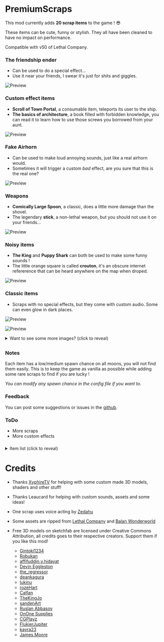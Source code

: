 # PremiumScraps

This mod currently adds **20 scrap items** to the game ! 😎

These items can be cute, funny or stylish. They all have been cleaned to have no impact on performance.

Compatible with v50 of Lethal Company.

### The friendship ender
- Can be used to do a special effect...
- Use it near your friends, I swear it's just for shits and giggles.

![Preview](https://raw.githubusercontent.com/ZigzagAwaka/PremiumScraps/main/Images/premiumscraps-troll.PNG)

### Custom effect items
- **Scroll of Town Portal**, a consumable item, teleports its user to the ship.
- **The basics of architecture**, a book filled with forbidden knowledge, you can read it to learn how to use those screws you borrowed from your aunt.

![Preview](https://raw.githubusercontent.com/ZigzagAwaka/PremiumScraps/main/Images/premiumscraps-effects.PNG)

### Fake Airhorn
- Can be used to make loud annoying sounds, just like a real airhorn would.
- Sometimes it will trigger a custom *bad* effect, are you sure that this is the real one?

![Preview](https://raw.githubusercontent.com/ZigzagAwaka/PremiumScraps/main/Images/premiumscraps-airhorn.PNG)

### Weapons
- **Comically Large Spoon**, a classic, does a little more damage than the shovel.
- The legendary **stick**, a non-lethal weapon, but you should not use it on your friends...

![Preview](https://raw.githubusercontent.com/ZigzagAwaka/PremiumScraps/main/Images/premiumscraps-weapons.PNG)

### Noisy items
- **The King** and **Puppy Shark** can both be used to make some funny sounds !
- The little orange square is called **crouton**, it's an obscure internet refererence that can be heard anywhere on the map when droped.

![Preview](https://raw.githubusercontent.com/ZigzagAwaka/PremiumScraps/main/Images/premiumscraps-audio.PNG)

### Classic items
- Scraps with no special effects, but they come with custom audio. Some can even glow in dark places.

![Preview](https://raw.githubusercontent.com/ZigzagAwaka/PremiumScraps/main/Images/premiumscraps-preview1.PNG)

![Preview](https://raw.githubusercontent.com/ZigzagAwaka/PremiumScraps/main/Images/premiumscraps-preview2.PNG)

<details><summary>Want to see some more images? (click to reveal)</summary>

![Preview](https://raw.githubusercontent.com/ZigzagAwaka/PremiumScraps/main/Images/premiumscraps-rupees.PNG)

![Preview](https://raw.githubusercontent.com/ZigzagAwaka/PremiumScraps/main/Images/premiumscraps-variant.PNG)

</details>

##

### Notes
Each item has a low/medium spawn chance on all moons, you will not find them easily. This is to keep the game as vanilla as possible while adding some rare scraps to find if you are lucky !

*You can modify any spawn chance in the config file if you want to.*

### Feedback
You can post some suggestions or issues in the [github](https://github.com/ZigzagAwaka/PremiumScraps).

### ToDo
- More scraps
- More custom effects

###

<details><summary>Item list (click to reveal)</summary>

- Frieren
- Chocobo
- Ainz Ooal Gown
- Helm of Domination
- The King
- Harry Mason
- Mystic Cristal
- Puppy Shark
- Rupee
- Ea-Nasir Statue
- HearthStone Card
- SODA
- Comically Large Spoon
- crouton
- Airhorn
- Balan Statue
- The friendship ender
- Scroll of Town Portal
- stick
- book

</details>

##

# Credits

- Thanks [XyphireTV](https://www.twitch.tv/xyphiretv) for helping with some custom made 3D models, shaders and other stuff!

- Thanks Leaucard for helping with custom sounds, assets and some ideas!

- One scrap uses voice acting by [Zedahu](https://www.twitch.tv/zedahu)

- Some assets are ripped from [Lethal Company](https://store.steampowered.com/app/1966720/Lethal_Company/) and [Balan Wonderworld](https://store.steampowered.com/app/1341050/BALAN_WONDERWORLD/)

- Free 3D models on sketchfab are licensed under Creative Commons Attribution, all credits goes to their respective creators. Support them if you like this mod!

    - [Gintoki1234](https://sketchfab.com/3d-models/frieren-plushie-209c79c641164b38a81e145b6af3f890)
    - [Robukan](https://sketchfab.com/3d-models/chocobo-from-world-of-final-fantasy-329f0b6d71f245e89ff6cf8371180025)
    - [affifuddin.y.hidayat](https://sketchfab.com/3d-models/ainz-ooal-gown-e62df306954144fbb613c6fc3b04e682)
    - [Devin Eggleston](https://sketchfab.com/3d-models/helm-of-domination-08c0069b2f5840cba920edc6c2b17a83)
    - [the_regressor](https://sketchfab.com/3d-models/cd-i-64-zelda-link-and-king-harkinian-e83b97e8963249b3b367e6d385ac7495)
    - [deankagura](https://sketchfab.com/3d-models/harry-mason-8e7c5249891e4520b9bc04cb2f8fb255)
    - [lukinu](https://sketchfab.com/3d-models/heart-in-glass-1dacc91d294141658633cce0a79ecd97)
    - [rozeHart](https://sketchfab.com/3d-models/vress-the-puppy-shark-0bf0ac5dd20f46cbb91534491438bb2f)
    - [Calfan](https://sketchfab.com/3d-models/legend-of-zelda-rupee-aa19b25bc1af41139a671403bc4110e3)
    - [TheKingJo](https://sketchfab.com/3d-models/standing-male-worshiper-game-ready-572f7a4aa653464eb96d14c5b953d600)
    - [sandenArt](https://sketchfab.com/3d-models/hearthstone-card-wisp-5c354d20122d4bdd946ca4b4f3c23ca9)
    - [Ruslan Abbasov](https://sketchfab.com/3d-models/psx-soda-can-2823eac5e9d14414a9577715274fd89f)
    - [OnOne Supplies](https://sketchfab.com/3d-models/spoon-lowpoly-9b3e16a7a2c04ca5907a09e4e4daaac7)
    - [CGPlayz](https://sketchfab.com/3d-models/ive-never-thought-of-it-like-that-beforeface-98547873477c45168dce192a48b1e9a7)
    - [FlukierJupiter](https://sketchfab.com/3d-models/scroll-7450e494eb654e9b937bb52724220e77)
    - [kayra23](https://sketchfab.com/3d-models/stick-d93365fe0cf54bac95b60027df67f179)
    - [James.Moore](https://sketchfab.com/3d-models/book-28e028e981604aacb25766852aa279ed)